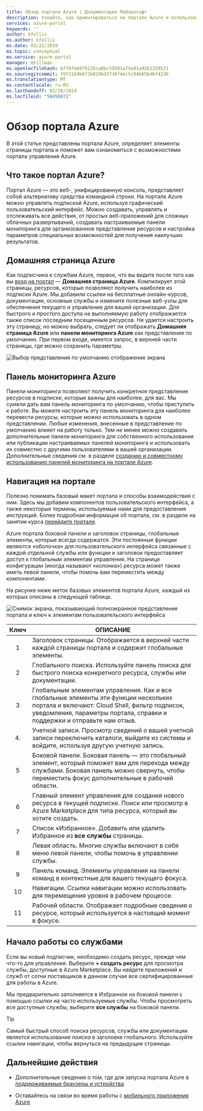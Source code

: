 ```yaml
---
title: Обзор портала Azure | Документация Майкрософт
description: Узнайте, как ориентироваться на портале Azure и использовать его для управления службами
services: azure-portal
keywords: ''
author: kfollis
ms.author: kfollis
ms.date: 03/22/2019
ms.topic: conceptual
ms.service: azure-portal
manager: mtillman
ms.openlocfilehash: bff6fe697912bca0bc55501a74a01a92b1330521
ms.sourcegitcommit: f0f21b9b6f2b820bd3736f4ec5c04b65bdbf4236
ms.translationtype: MT
ms.contentlocale: ru-RU
ms.lasthandoff: 03/26/2019
ms.locfileid: "58450072"
---
```

# <a name="azure-portal-overview"></a>Обзор портала Azure

В этой статье представлены портала Azure, определяет элементы страницы портала и поможет вам ознакомиться с возможностями портала управления Azure.

## <a name="what-is-the-azure-portal"></a>Что такое портал Azure?

Портал Azure — это веб-, унифицированную консоль, представляет собой альтернативу средства командной строки. На портале Azure можно управлять подпиской Azure, используя графический пользовательский интерфейс. Можно создавать, управлять и отслеживать все действия, от простых веб-приложений для сложных облачных развертываний, создавать настраиваемые панели мониторинга для организованное представление ресурсов и настройка параметров специальных возможностей для получения наилучших результатов.

## <a name="azure-home"></a>Домашняя страница Azure

Как подписчика к службам Azure, первое, что вы видите после того как вы [вход на портал](https://portal.azure.com) — **Домашняя страница Azure**. Компилирует этой страницы, ресурсов, которые позволяют получить наиболее из подписки Azure. Мы добавили ссылки на бесплатные онлайн-курсов, документации, основные службы и измените полезные веб-узлы для обеспечения текущего и управление для вашей организации. Для быстрого и простого доступа на выполняемую работу отображается также список последним посещенным ресурсов. Не удается настроить эту страницу, но можно выбрать, следует ли отображать **Домашняя страница Azure** или **панели мониторинга Azure** как представление по умолчанию. При первом входе, имеется запрос, в верхней части страницы, где можно сохранить параметры.

![Выбор представления по умолчанию отображение экрана](./media/azure-portal-overview/azure-portal-default-view.png)

## <a name="azure-dashboard"></a>Панель мониторинга Azure

Панели мониторинга позволяют получить конкретное представление ресурсов в подписке, которые важны для наиболее, для вас. Мы сумели дать вам панель мониторинга по умолчанию, чтобы приступить к работе. Вы можете настроить эту панель мониторинга для наиболее перевести ресурсы, которые можно использовать в одном представлении. Любые изменения, внесенные в представление по умолчанию влияет на работу только. Тем не менее можно создавать дополнительные панели мониторинга для собственного использования или публикации настраиваемых панелей мониторинга и использовать их совместно с другими пользователями в вашей организации. Дополнительные сведения см. в разделе [созданию и совместному использованию панелей мониторинга на портале Azure](../azure-portal/azure-portal-dashboards.md).

## <a name="getting-around-the-portal"></a>Навигация на портале

Полезно понимать базовый макет портала и способы взаимодействия с ним. Здесь мы добавим компонентов пользовательского интерфейса, а также некоторые термины, используемые нами для предоставления инструкций. Более подробная информация об портала, см. в разделе на занятии курса [перейдите портале](https://docs.microsoft.com/learn/modules/tour-azure-portal/3-navigate-the-portal).

Azure портала боковой панели и заголовок страницы, глобальные элементы, которые всегда содержатся. Эти постоянные функции являются «оболочка» для пользовательского интерфейса связанные с каждой отдельной службы или функции и заголовок предоставляет доступ к глобальным элементам управления. На странице конфигурации (иногда называют «колонка») ресурса может также иметь левой панели, чтобы помочь вам переместить между компонентами.

На рисунке ниже меток базовых элементов портала Azure, каждый из которых описаны в следующей таблице.

![Снимок экрана, показывающий полноэкранное представление портала и ключ к элементам пользовательского интерфейса](./media/azure-portal-overview/azure-portal-fullscreen-map.png)

|Ключ|ОПИСАНИЕ
|:---:|---|
|1|Заголовок страницы. Отображается в верхней части каждой страницы портала и содержит глобальные элементы.|
|2| Глобального поиска. Используйте панель поиска для быстрого поиска конкретного ресурса, службы или документации.|
|3|Глобальным элементам управления. Как и все глобальные элементы эти функции нескольких портала и включают: Cloud Shell, фильтр подписок, уведомления, параметры портала, справки и поддержки и отправьте нам отзыв.|
|4.|Учетной записи. Просмотр сведений о вашей учетной записи переключить каталоги, выйдите из системы и войдите, используя другую учетную запись.|
|5|Боковой панели. Боковая панель — это глобальный элемент, который поможет вам для перехода между службами. Боковая панель можно свернуть, чтобы переместить фокус дополнительные в рабочей области.|
|6|Главный элемент управления для создания нового ресурса в текущей подписке. Поиск или просмотр в Azure Marketplace для типа ресурса, который вы хотите создать.|
|7|Список «Избранное». Добавить или удалить Избранное из **все службы** страницы.|
|8|Левая область. Многие службы включают в себя меню левой панели, чтобы помочь в управлении службы.|
|9|Панель команд. Элементы управления на панели команд в контекстные для вашего текущего фокуса.|
|10|Навигации. Ссылки навигации можно использовать для перемещения уровня в рабочем процессе.|
|11|Рабочей области.  Отображает подробные сведения о ресурсе, который используется в настоящий момент в фокусе.|

## <a name="get-started-with-services"></a>Начало работы со службами

Если вы новый подписчик, необходимо создать ресурс, прежде чем что-то для управления. Выберите **+ создать ресурс** для просмотра службы, доступные в Azure Marketplace. Вы найдете приложений и служб от сотни поставщиков в данном случае все сертифицированные для работы в Azure.

Мы предварительно заполняется в Избранное на боковой панели с помощью ссылки на часто используемые службы.  Чтобы просмотреть все доступные службы, выберите **все службы** на боковой панели.

> [!TIP]
> Самый быстрый способ поиска ресурсов, службы или документации является использование *поиска* в заголовке глобального. Используйте ссылки навигации, чтобы вернуться на предыдущие страницы.
>
>

## <a name="next-steps"></a>Дальнейшие действия

* Дополнительные сведения о том, где для запуска портала Azure в [поддерживаемые браузеры и устройства](../azure-portal/azure-portal-supported-browsers-devices.md)

* Оставайтесь на связи во время работы с [мобильного приложения Azure](https://azure.microsoft.com/features/azure-portal/mobile-app/)
